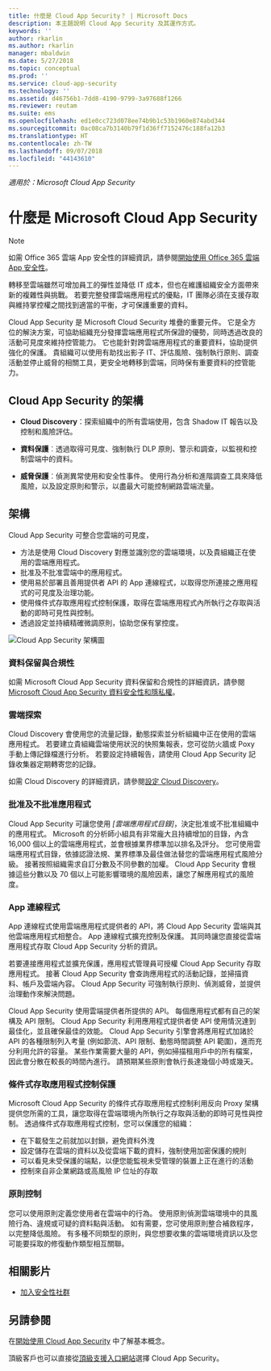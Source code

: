 ```yaml
---
title: 什麼是 Cloud App Security？ | Microsoft Docs
description: 本主題說明 Cloud App Security 及其運作方式。
keywords: ''
author: rkarlin
ms.author: rkarlin
manager: mbaldwin
ms.date: 5/27/2018
ms.topic: conceptual
ms.prod: ''
ms.service: cloud-app-security
ms.technology: ''
ms.assetid: d46756b1-7dd8-4190-9799-3a97688f1266
ms.reviewer: reutam
ms.suite: ems
ms.openlocfilehash: ed1e0cc723d078ee74b9b1c53b1960e874abd344
ms.sourcegitcommit: 0ac08ca7b3140b79f1d36ff7152476c188fa12b3
ms.translationtype: HT
ms.contentlocale: zh-TW
ms.lasthandoff: 09/07/2018
ms.locfileid: "44143610"
---
```

*適用於：Microsoft Cloud App Security*


# <a name="what-is-microsoft-cloud-app-security"></a>什麼是 Microsoft Cloud App Security

> [!NOTE]
> 如需 Office 365 雲端 App 安全性的詳細資訊，請參閱[開始使用 Office 365 雲端 App 安全性](https://support.office.com/article/Get-started-with-Advanced-Management-Security-d9ee4d67-f2b3-42b4-9c9e-c4529904990a)。

轉移至雲端雖然可增加員工的彈性並降低 IT 成本，但也在維護組織安全方面帶來新的複雜性與挑戰。 若要完整發揮雲端應用程式的優點，IT 團隊必須在支援存取與維持掌控權之間找到適當的平衡，才可保護重要的資料。  

Cloud App Security 是 Microsoft Cloud Security 堆疊的重要元件。 它是全方位的解決方案，可協助組織充分發揮雲端應用程式所保證的優勢，同時透過改良的活動可見度來維持控管能力。 它也能針對跨雲端應用程式的重要資料，協助提供強化的保護。 貴組織可以使用有助找出影子 IT、評估風險、強制執行原則、調查活動並停止威脅的相關工具，更安全地轉移到雲端，同時保有重要資料的控管能力。 

## <a name="the-cloud-app-security-framework"></a>Cloud App Security 的架構  

- **Cloud Discovery**：探索組織中的所有雲端使用，包含 Shadow IT 報告以及控制和風險評估。
    
- **資料保護**︰透過取得可見度、強制執行 DLP 原則、警示和調查，以監視和控制雲端中的資料。 
    
- **威脅保護**︰偵測異常使用和安全性事件。 使用行為分析和進階調查工具來降低風險，以及設定原則和警示，以盡最大可能控制網路雲端流量。

## <a name="architecture"></a>架構  

Cloud App Security 可整合您雲端的可見度，  

-   方法是使用 Cloud Discovery 對應並識別您的雲端環境，以及貴組織正在使用的雲端應用程式。
-   批准及不批准雲端中的應用程式。  
-   使用易於部署且善用提供者 API 的 App 連線程式，以取得您所連接之應用程式的可見度及治理功能。  
-   使用條件式存取應用程式控制保護，取得在雲端應用程式內所執行之存取與活動的即時可見性與控制。
-   透過設定並持續精確微調原則，協助您保有掌控度。  

![Cloud App Security 架構圖](./media/proxy-architecture.png)  

### <a name="data-retention--compliance"></a>資料保留與合規性
如需 Microsoft Cloud App Security 資料保留和合規性的詳細資訊，請參閱 [Microsoft Cloud App Security 資料安全性和隱私權](cas-compliance-trust.md)。

### <a name="cloud-discovery"></a>雲端探索  

Cloud Discovery 會使用您的流量記錄，動態探索並分析組織中正在使用的雲端應用程式。 若要建立貴組織雲端使用狀況的快照集報表，您可從防火牆或 Poxy 手動上傳記錄檔進行分析。 若要設定持續報告，請使用 Cloud App Security 記錄收集器定期轉寄您的記錄。  

如需 Cloud Discovery 的詳細資訊，請參閱[設定 Cloud Discovery](set-up-cloud-discovery.md)。

### <a name="sanctioning-and-unsanctioning-an-app"></a>批准及不批准應用程式  

Cloud App Security 可讓您使用 *[雲端應用程式目錄]*，決定批准或不批准組織中的應用程式。 Microsoft 的分析師小組具有非常龐大且持續增加的目錄，內含 16,000 個以上的雲端應用程式，並會根據業界標準加以排名及評分。 您可使用雲端應用程式目錄，依據認證法規、業界標準及最佳做法替您的雲端應用程式風險分級。 接著按照組織需求自訂分數及不同參數的加權。 Cloud App Security 會根據這些分數以及 70 個以上可能影響環境的風險因素，讓您了解應用程式的風險度。  

### <a name="app-connectors"></a>App 連線程式  
App 連線程式使用雲端應用程式提供者的 API，將 Cloud App Security 雲端與其他雲端應用程式相整合。 App 連線程式擴充控制及保護。 其同時讓您直接從雲端應用程式存取 Cloud App Security 分析的資訊。  

若要連接應用程式並擴充保護，應用程式管理員可授權 Cloud App Security 存取應用程式。 接著 Cloud App Security 會查詢應用程式的活動記錄，並掃描資料、帳戶及雲端內容。 Cloud App Security 可強制執行原則、偵測威脅，並提供治理動作來解決問題。  

Cloud App Security 使用雲端提供者所提供的 API。 每個應用程式都有自己的架構及 API 限制。 Cloud App Security 利用應用程式提供者使 API 使用情況達到最佳化，並且確保最佳的效能。 Cloud App Security 引擎會將應用程式加諸於 API 的各種限制列入考量 (例如節流、API 限制、動態時間調整 API 範圍)，進而充分利用允許的容量。 某些作業需要大量的 API，例如掃描租用戶中的所有檔案，因此會分散在較長的時間內進行。 請預期某些原則會執行長達幾個小時或幾天。  

### <a name="conditional-access-app-control-protection"></a>條件式存取應用程式控制保護
Microsoft Cloud App Security 的條件式存取應用程式控制利用反向 Proxy 架構提供您所需的工具，讓您取得在雲端環境內所執行之存取與活動的即時可見性與控制。 透過條件式存取應用程式控制，您可以保護您的組織： 
-   在下載發生之前就加以封鎖，避免資料外洩
-   設定儲存在雲端的資料以及從雲端下載的資料，強制使用加密保護的規則
-   可以看見未受保護的端點，以便您能監視未受管理的裝置上正在進行的活動
-   控制來自非企業網路或高風險 IP 位址的存取

### <a name="policy-control"></a>原則控制  

您可以使用原則定義您使用者在雲端中的行為。 使用原則偵測雲端環境中的具風險行為、違規或可疑的資料點與活動。 如有需要，您可使用原則整合補救程序，以完整降低風險。 有多種不同類型的原則，與您想要收集的雲端環境資訊以及您可能要採取的修復動作類型相互關聯。  

## <a name="related-videos"></a>相關影片
- [加入安全性社群](https://channel9.msdn.com/Shows/Microsoft-Security/Join-the-Security-Community)

## <a name="see-also"></a>另請參閱  

在[開始使用 Cloud App Security](getting-started-with-cloud-app-security.md) 中了解基本概念。    

頂級客戶也可以直接從[頂級支援入口網站](https://premier.microsoft.com/)選擇 Cloud App Security。   